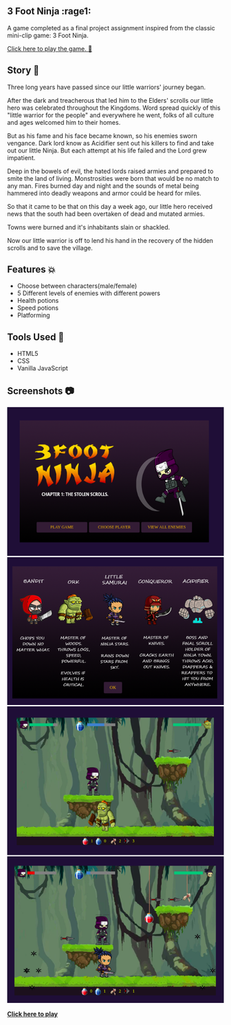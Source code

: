 
## 3 Foot Ninja :rage1:

A game completed as a final project assignment inspired from the classic mini-clip game: 3 Foot Ninja.

[Click here to play the game. :eyes:](https://nadeemshakya.github.io/js-experiments/FinalProject/index.html)


## Story :scroll:

Three long years have passed since our little warriors' journey began.

After the dark and treacherous that led him to the Elders' scrolls our little hero was celebrated throughout the Kingdoms. Word spread quickly of this "little warrior for the people" and everywhere he went, folks of all culture and ages welcomed him to their homes.

But as his fame and his face became known, so his enemies sworn vengance. Dark lord know as Acidifier sent out his killers to find and take out our little Ninja. But each attempt at his life failed and the Lord grew impatient.


Deep in the bowels of evil, the hated lords raised armies and prepared to smite the land of living. Monstrosities were born that would be no match to any man. Fires burned day and night and the sounds of metal being hammered into deadly weapons and armor could be heard for miles.

So that it came to be that on this day a week ago, our little hero received news that the south had been overtaken of dead and mutated armies.

Towns were burned and it's inhabitants slain or shackled.

Now our little warrior is off to lend his hand in the recovery of the hidden scrolls and to save the village.

## Features :boom:

- Choose between characters(male/female)
- 5 Different levels of enemies with different powers
- Health potions
- Speed potions
- Platforming

## Tools Used :open_file_folder:

- HTML5
- CSS
- Vanilla JavaScript

## Screenshots :camera:

<img src="images/readme/landing.png"/>
<img src="images/readme/enemies.png"/>
<img src="images/readme/level1.png"/>
<img src="images/readme/level3.png"/>

[**Click here to play**](https://nadeemshakya.github.io/js-experiments/FinalProject/index.html)
